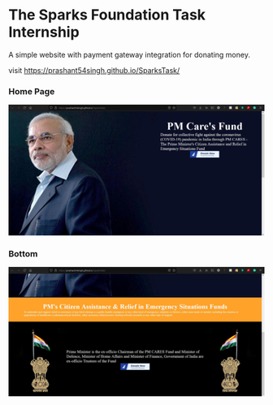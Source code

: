 # The Sparks Foundation Task Internship
     
A simple website with payment gateway integration for donating money.
    
visit https://prashant54singh.github.io/SparksTask/  

### Home Page 
![local](https://github.com/prashant54singh/SparksTask/blob/master/img/Screenshot%202022-09-26%20180032.jpg?raw=true)  
### Bottom  

![local](https://github.com/prashant54singh/SparksTask/blob/master/img/Screenshot%202022-09-26%20180050.jpg?raw=true)
